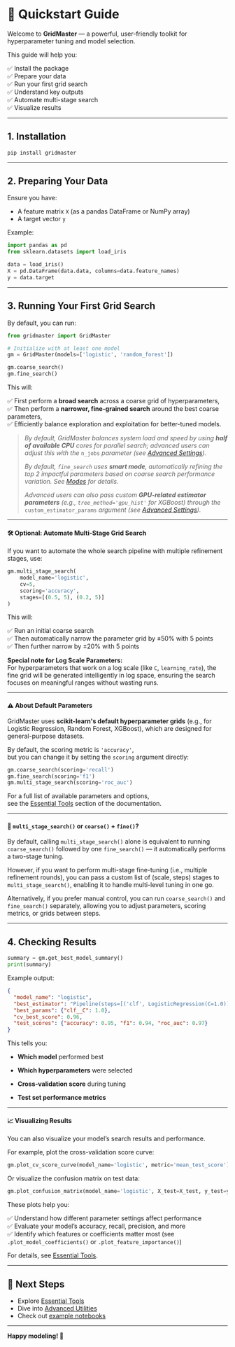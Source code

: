 # 🚀 Quickstart Guide

Welcome to **GridMaster** — a powerful, user-friendly toolkit for hyperparameter tuning and model selection.

This guide will help you:

✅ Install the package  
✅ Prepare your data  
✅ Run your first grid search  
✅ Understand key outputs  
✅ Automate multi-stage search  
✅ Visualize results  

---

## 1. Installation

```bash
pip install gridmaster
```

---

## 2. Preparing Your Data

Ensure you have:
- A feature matrix `X` (as a pandas DataFrame or NumPy array)
- A target vector `y`

Example:
```python
import pandas as pd
from sklearn.datasets import load_iris

data = load_iris()
X = pd.DataFrame(data.data, columns=data.feature_names)
y = data.target
```

---

## 3. Running Your First Grid Search

By default, you can run:

```python
from gridmaster import GridMaster

# Initialize with at least one model
gm = GridMaster(models=['logistic', 'random_forest'])

gm.coarse_search()
gm.fine_search()
```

This will:

✅ First perform a **broad search** across a coarse grid of hyperparameters,  
✅ Then perform a **narrower, fine-grained search** around the best coarse parameters,  
✅ Efficiently balance exploration and exploitation for better-tuned models.

> *By default, GridMaster balances system load and speed by using **half of available CPU** cores for parallel search; advanced users can adjust this with the* `n_jobs` *parameter (see* [*Advanced Settings*](/api/advanced_api/#advanced-setting-cpu-parallelism-n_jobs)*).*
>
> *By default, `fine_search` uses **smart mode**, automatically refining the top 2 impactful parameters based on coarse search performance variation. See [Modes](api/core_api.md#method-fine_search) for details.*
>
> *Advanced users can also pass custom **GPU-related estimator parameters** (e.g., `tree_method='gpu_hist'` for XGBoost) through the* `custom_estimator_params` *argument (see* [*Advanced Settings*](/api/advanced_api/#advanced-setting-custom-estimator-parameters-custom_estimator_params)*).*

---

#### 🛠️ Optional: Automate Multi-Stage Grid Search

If you want to automate the whole search pipeline with multiple refinement stages, use:

```python
gm.multi_stage_search(
    model_name='logistic',
    cv=5,
    scoring='accuracy',
    stages=[(0.5, 5), (0.2, 5)]
)
```

This will:

✅ Run an initial coarse search  
✅ Then automatically narrow the parameter grid by ±50% with 5 points  
✅ Then further narrow by ±20% with 5 points  

**Special note for Log Scale Parameters:**  
For hyperparameters that work on a log scale (like `C`, `learning_rate`), the fine grid will be generated intelligently in log space, ensuring the search focuses on meaningful ranges without wasting runs.

---

#### ⚠️ About Default Parameters

GridMaster uses **scikit-learn's default hyperparameter grids**  (e.g., for Logistic Regression, Random Forest, XGBoost),  which are designed for general-purpose datasets.

By default, the scoring metric is `'accuracy'`,  
but you can change it by setting the `scoring` argument directly:

```python
gm.coarse_search(scoring='recall')
gm.fine_search(scoring='f1')
gm.multi_stage_search(scoring='roc_auc')
```

For a full list of available parameters and options,  
see the [Essential Tools](api/core_api.md) section of the documentation.

---
#### 🔑  `multi_stage_search()` or `coarse()` + `fine()`?

By default, calling `multi_stage_search()` alone is equivalent to running `coarse_search()` followed by one `fine_search()` — it automatically performs a two-stage tuning.

However, if you want to perform multi-stage fine-tuning (i.e., multiple refinement rounds), you can pass a custom list of (scale, steps) stages to `multi_stage_search()`, enabling it to handle multi-level tuning in one go.

Alternatively, if you prefer manual control, you can run `coarse_search()` and `fine_search()` separately, allowing you to adjust parameters, scoring metrics, or grids between steps.


---

## 4. Checking Results

```python
summary = gm.get_best_model_summary()
print(summary)
```

Example output:
```json
{
  "model_name": "logistic",
  "best_estimator": "Pipeline(steps=[('clf', LogisticRegression(C=1.0))])",
  "best_params": {"clf__C": 1.0},
  "cv_best_score": 0.96,
  "test_scores": {"accuracy": 0.95, "f1": 0.94, "roc_auc": 0.97}
}
```

This tells you:

- **Which model** performed best

- **Which hyperparameters** were selected

- **Cross-validation score** during tuning

- **Test set performance metrics**

---

#### 📈 Visualizing Results

You can also visualize your model’s search results and performance.

For example, plot the cross-validation score curve:

```python
gm.plot_cv_score_curve(model_name='logistic', metric='mean_test_score')
```

Or visualize the confusion matrix on test data:

```python
gm.plot_confusion_matrix(model_name='logistic', X_test=X_test, y_test=y_test)
```

These plots help you:

✅ Understand how different parameter settings affect performance  
✅ Evaluate your model’s accuracy, recall, precision, and more  
✅ Identify which features or coefficients matter most (see `.plot_model_coefficients()` or `.plot_feature_importance()`)

For details, see [Essential Tools](api/core_api.md).

---

## 🚀 Next Steps

- Explore [Essential Tools](api/core_api.md)  
- Dive into [Advanced Utilities](api/advanced_api.md)  
- Check out [example notebooks](https://github.com/wins-wang/GridMaster/blob/main/demo_usage.ipynb)

---

**Happy modeling! 🎉**
